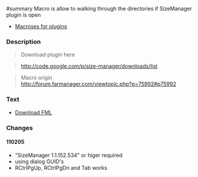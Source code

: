 ﻿#summary Macro is allow to walking through the directories if SizeManager plugin is open

  * [Macroses for plugins](Addon.md)

### Description ###

> Download plugin here<br>
<blockquote><a href='http://code.google.com/p/size-manager/downloads/list'>http://code.google.com/p/size-manager/downloads/list</a></blockquote>

<blockquote>Macro origin<br>
<a href='http://forum.farmanager.com/viewtopic.php?p=75992#p75992'>http://forum.farmanager.com/viewtopic.php?p=75992#p75992</a></blockquote>

<h3>Text</h3>

<ul><li><a href='http://far-macro-library.googlecode.com/svn/trunk/Addon/SizeManager.fml'>Download FML</a></li></ul>

<h3>Changes</h3>
<h4>110205</h4>
<ul><li>"SizeManager 1.1.152.534" or higer required<br>
</li><li>using dialog GUID's<br>
</li><li>RCtrlPgUp, RCtrlPgDn and Tab works